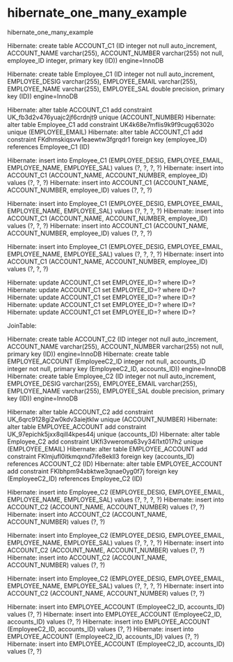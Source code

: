 # hibernate_one_many_example
hibernate_one_many_example

Hibernate: create table ACCOUNT_C1 (ID integer not null auto_increment, ACCOUNT_NAME varchar(255), ACCOUNT_NUMBER varchar(255) not null, employee_ID integer, primary key (ID)) engine=InnoDB

Hibernate: create table Employee_C1 (ID integer not null auto_increment, EMPLOYEE_DESIG varchar(255), EMPLOYEE_EMAIL varchar(255), EMPLOYEE_NAME varchar(255), EMPLOYEE_SAL double precision, primary key (ID)) engine=InnoDB

Hibernate: alter table ACCOUNT_C1 add constraint UK_fb3d2v476yuajc2jf6crdnjt9 unique (ACCOUNT_NUMBER)
Hibernate: alter table Employee_C1 add constraint UK4k68e7mflis9k9f9cugq6302o unique (EMPLOYEE_EMAIL)
Hibernate: alter table ACCOUNT_C1 add constraint FKdhmskiqsvw1eaewtw3fgrqdr1 foreign key (employee_ID) references Employee_C1 (ID)

Hibernate: insert into Employee_C1 (EMPLOYEE_DESIG, EMPLOYEE_EMAIL, EMPLOYEE_NAME, EMPLOYEE_SAL) values (?, ?, ?, ?)
Hibernate: insert into ACCOUNT_C1 (ACCOUNT_NAME, ACCOUNT_NUMBER, employee_ID) values (?, ?, ?)
Hibernate: insert into ACCOUNT_C1 (ACCOUNT_NAME, ACCOUNT_NUMBER, employee_ID) values (?, ?, ?)

Hibernate: insert into Employee_C1 (EMPLOYEE_DESIG, EMPLOYEE_EMAIL, EMPLOYEE_NAME, EMPLOYEE_SAL) values (?, ?, ?, ?)
Hibernate: insert into ACCOUNT_C1 (ACCOUNT_NAME, ACCOUNT_NUMBER, employee_ID) values (?, ?, ?)
Hibernate: insert into ACCOUNT_C1 (ACCOUNT_NAME, ACCOUNT_NUMBER, employee_ID) values (?, ?, ?)

Hibernate: insert into Employee_C1 (EMPLOYEE_DESIG, EMPLOYEE_EMAIL, EMPLOYEE_NAME, EMPLOYEE_SAL) values (?, ?, ?, ?)
Hibernate: insert into ACCOUNT_C1 (ACCOUNT_NAME, ACCOUNT_NUMBER, employee_ID) values (?, ?, ?)

Hibernate: update ACCOUNT_C1 set EMPLOYEE_ID=? where ID=?
Hibernate: update ACCOUNT_C1 set EMPLOYEE_ID=? where ID=?
Hibernate: update ACCOUNT_C1 set EMPLOYEE_ID=? where ID=?
Hibernate: update ACCOUNT_C1 set EMPLOYEE_ID=? where ID=?
Hibernate: update ACCOUNT_C1 set EMPLOYEE_ID=? where ID=?

JoinTable:

Hibernate: create table ACCOUNT_C2 (ID integer not null auto_increment, ACCOUNT_NAME varchar(255), ACCOUNT_NUMBER varchar(255) not null, primary key (ID)) engine=InnoDB
Hibernate: create table EMPLOYEE_ACCOUNT (EmployeeC2_ID integer not null, accounts_ID integer not null, primary key (EmployeeC2_ID, accounts_ID)) engine=InnoDB
Hibernate: create table Employee_C2 (ID integer not null auto_increment, EMPLOYEE_DESIG varchar(255), EMPLOYEE_EMAIL varchar(255), EMPLOYEE_NAME varchar(255), EMPLOYEE_SAL double precision, primary key (ID)) engine=InnoDB

Hibernate: alter table ACCOUNT_C2 add constraint UK_6qrc9128gi2w0kdv3aiejtklw unique (ACCOUNT_NUMBER)
Hibernate: alter table EMPLOYEE_ACCOUNT add constraint UK_97epichk5jxx8qill4kpes44j unique (accounts_ID)
Hibernate: alter table Employee_C2 add constraint UKfi3vweroma63vy34l1xt017h2 unique (EMPLOYEE_EMAIL)
Hibernate: alter table EMPLOYEE_ACCOUNT add constraint FKlmjufl0itkmqxnd7ife8ekll3 foreign key (accounts_ID) references ACCOUNT_C2 (ID)
Hibernate: alter table EMPLOYEE_ACCOUNT add constraint FKlbhpm94xbktwe3qnae0yg0f7j foreign key (EmployeeC2_ID) references Employee_C2 (ID)

Hibernate: insert into Employee_C2 (EMPLOYEE_DESIG, EMPLOYEE_EMAIL, EMPLOYEE_NAME, EMPLOYEE_SAL) values (?, ?, ?, ?)
Hibernate: insert into ACCOUNT_C2 (ACCOUNT_NAME, ACCOUNT_NUMBER) values (?, ?)
Hibernate: insert into ACCOUNT_C2 (ACCOUNT_NAME, ACCOUNT_NUMBER) values (?, ?)

Hibernate: insert into Employee_C2 (EMPLOYEE_DESIG, EMPLOYEE_EMAIL, EMPLOYEE_NAME, EMPLOYEE_SAL) values (?, ?, ?, ?)
Hibernate: insert into ACCOUNT_C2 (ACCOUNT_NAME, ACCOUNT_NUMBER) values (?, ?)
Hibernate: insert into ACCOUNT_C2 (ACCOUNT_NAME, ACCOUNT_NUMBER) values (?, ?)

Hibernate: insert into Employee_C2 (EMPLOYEE_DESIG, EMPLOYEE_EMAIL, EMPLOYEE_NAME, EMPLOYEE_SAL) values (?, ?, ?, ?)
Hibernate: insert into ACCOUNT_C2 (ACCOUNT_NAME, ACCOUNT_NUMBER) values (?, ?)

Hibernate: insert into EMPLOYEE_ACCOUNT (EmployeeC2_ID, accounts_ID) values (?, ?)
Hibernate: insert into EMPLOYEE_ACCOUNT (EmployeeC2_ID, accounts_ID) values (?, ?)
Hibernate: insert into EMPLOYEE_ACCOUNT (EmployeeC2_ID, accounts_ID) values (?, ?)
Hibernate: insert into EMPLOYEE_ACCOUNT (EmployeeC2_ID, accounts_ID) values (?, ?)
Hibernate: insert into EMPLOYEE_ACCOUNT (EmployeeC2_ID, accounts_ID) values (?, ?)
